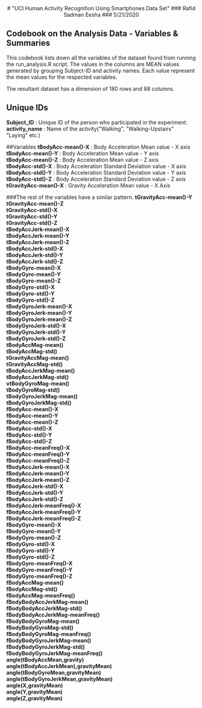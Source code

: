 <center>
# "UCI Human Activity Recognition Using Smartphones Data Set"
### Rafid Sadman Eesha
### 5/21/2020
</center>

## Codebook on the Analysis Data - Variables & Summaries 

This codebook lists down all the variables of the dataset found from running the run_analysis.R script.
The values in the columns are MEAN values generated by grouping Subject-ID and activity names. Each value represent the mean values for the respected variables.

The resultant dataset has a dimension of 180 rows and 88 columns. 


## Unique IDs 
**Subject_ID** 				: Unique ID of the person who participated in the experiment.</br> 
**activity_name**			: Name of the activity("Walking", "Walking-Upstairs" "Laying" etc.)</br>

##Variables
**tBodyAcc-mean()-X**     : Body Acceleration Mean value - X axis</br>
**tBodyAcc-mean()-Y** 		: Body Acceleration Mean value - Y axis</br>
**tBodyAcc-mean()-Z**		: Body Acceleration Mean value - Z axis</br>
**tBodyAcc-std()-X**		  : Body Acceleration Standard Deviation value - X axis</br>
**tBodyAcc-std()-Y**		  : Body Acceleration Standard Deviation value - Y axis</br>
**tBodyAcc-std()-Z**	   	: Body Acceleration Standard Deviation value - Z axis</br>
**tGravityAcc-mean()-X**  : Gravity Acceleration Mean value - X Axis</br>

###The rest of the variables have a similar pattern.
**tGravityAcc-mean()-Y** 	</br>
**tGravityAcc-mean()-Z** 	</br>
**tGravityAcc-std()-X**</br>
**tGravityAcc-std()-Y**</br>
**tGravityAcc-std()-Z**</br>
**tBodyAccJerk-mean()-X**</br>
**tBodyAccJerk-mean()-Y**</br>
**tBodyAccJerk-mean()-Z**</br>
**tBodyAccJerk-std()-X**</br>
**tBodyAccJerk-std()-Y**</br>
**tBodyAccJerk-std()-Z**</br>
**tBodyGyro-mean()-X**</br>
**tBodyGyro-mean()-Y**</br>
**tBodyGyro-mean()-Z**</br>
**tBodyGyro-std()-X**</br>
**tBodyGyro-std()-Y**</br>
**tBodyGyro-std()-Z**</br>
**tBodyGyroJerk-mean()-X**</br>
**tBodyGyroJerk-mean()-Y**</br>
**tBodyGyroJerk-mean()-Z**</br>
**tBodyGyroJerk-std()-X**</br>
**tBodyGyroJerk-std()-Y**</br>
**tBodyGyroJerk-std()-Z**</br>
**tBodyAccMag-mean()**</br>
**tBodyAccMag-std()**</br>
**tGravityAccMag-mean()**</br>
**tGravityAccMag-std()**</br>
**tBodyAccJerkMag-mean()**</br>
**tBodyAccJerkMag-std()**</br>
**vtBodyGyroMag-mean()**</br>
**tBodyGyroMag-std()**</br>
**tBodyGyroJerkMag-mean()**</br>
**tBodyGyroJerkMag-std()**</br>
**fBodyAcc-mean()-X**</br>
**fBodyAcc-mean()-Y**</br>
**fBodyAcc-mean()-Z**</br>
**fBodyAcc-std()-X**</br>
**fBodyAcc-std()-Y**</br>
**fBodyAcc-std()-Z**</br>
**fBodyAcc-meanFreq()-X**</br>
**fBodyAcc-meanFreq()-Y**</br>
**fBodyAcc-meanFreq()-Z**</br>
**fBodyAccJerk-mean()-X**</br>
**fBodyAccJerk-mean()-Y**</br>
**fBodyAccJerk-mean()-Z**</br>
**fBodyAccJerk-std()-X**</br>
**fBodyAccJerk-std()-Y**</br>
**fBodyAccJerk-std()-Z**</br>
**fBodyAccJerk-meanFreq()-X**</br>
**fBodyAccJerk-meanFreq()-Y**</br>
**fBodyAccJerk-meanFreq()-Z**</br>
**fBodyGyro-mean()-X**</br>
**fBodyGyro-mean()-Y**</br>
**fBodyGyro-mean()-Z**</br>
**fBodyGyro-std()-X**</br>
**fBodyGyro-std()-Y**</br>
**fBodyGyro-std()-Z**</br>
**fBodyGyro-meanFreq()-X**</br>
**fBodyGyro-meanFreq()-Y**</br>
**fBodyGyro-meanFreq()-Z**</br>
**fBodyAccMag-mean()**</br>
**fBodyAccMag-std()**</br>
**fBodyAccMag-meanFreq()**</br>
**fBodyBodyAccJerkMag-mean()**</br>
**fBodyBodyAccJerkMag-std()**</br>
**fBodyBodyAccJerkMag-meanFreq()**</br>
**fBodyBodyGyroMag-mean()**</br>
**fBodyBodyGyroMag-std()**</br>
**fBodyBodyGyroMag-meanFreq()**</br>
**fBodyBodyGyroJerkMag-mean()**</br>
**fBodyBodyGyroJerkMag-std()**</br>
**fBodyBodyGyroJerkMag-meanFreq()**</br>
**angle(tBodyAccMean,gravity)**</br>
**angle(tBodyAccJerkMean),gravityMean)**</br>
**angle(tBodyGyroMean,gravityMean)**</br>
**angle(tBodyGyroJerkMean,gravityMean)**</br>
**angle(X,gravityMean)**</br>
**angle(Y,gravityMean)**</br>
**angle(Z,gravityMean)**</br>
</br>